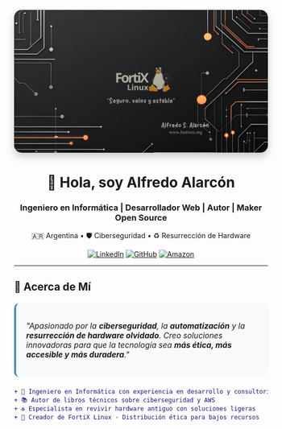 <div align="center">
  <img src="https://raw.githubusercontent.com/FreDev33/FortiX-Distro/main/branding/wallpapers/fortix-wallpaper-dark.jpg" alt="FortiX Banner" style="border-radius: 15px; max-height: 400px; width: 100%; object-fit: cover; box-shadow: 0 8px 16px rgba(0,0,0,0.2);">
</div>

<h1 align="center">👋 Hola, soy Alfredo Alarcón</h1>
<h3 align="center">Ingeniero en Informática | Desarrollador Web | Autor | Maker Open Source</h3>

<div align="center">
  
  🇦🇷 Argentina • 🛡️ Ciberseguridad • ♻️ Resurrección de Hardware
  
  [![LinkedIn](https://img.shields.io/badge/LinkedIn-Connect-0077B5?style=for-the-badge&logo=linkedin&logoColor=white)](https://linkedin.com/in/alfredoalarcon)
  [![GitHub](https://img.shields.io/badge/GitHub-Repos-181717?style=for-the-badge&logo=github&logoColor=white)](https://github.com/FreDev33)
  [![Amazon](https://img.shields.io/badge/Amazon-Author-FF9900?style=for-the-badge&logo=amazon&logoColor=white)](https://www.amazon.com/~/e/B0CX8D34RC)

</div>

---

## 🚀 Acerca de Mí

<div style="background: #f8f9fa; padding: 20px; border-radius: 10px; border-left: 4px solid #4e89ae; margin: 20px 0;">
  <p style="font-style: italic; font-size: 1.1em;">
    "Apasionado por la <strong>ciberseguridad</strong>, la <strong>automatización</strong> y la <strong>resurrección de hardware olvidado</strong>. Creo soluciones innovadoras para que la tecnología sea <strong>más ética, más accesible y más duradera</strong>."
  </p>
</div>

```diff
+ 💼 Ingeniero en Informática con experiencia en desarrollo y consultoría
+ 📚 Autor de libros técnicos sobre ciberseguridad y AWS
+ ♻️ Especialista en revivir hardware antiguo con soluciones ligeras
+ 🐧 Creador de FortiX Linux - Distribución ética para bajos recursos

